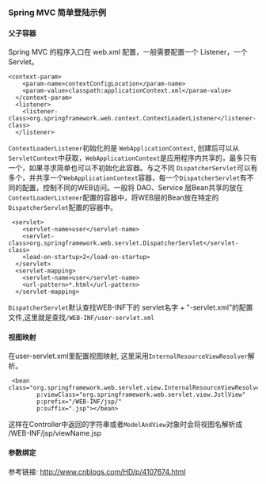 ### Spring MVC 简单登陆示例

#### 父子容器
Spring MVC 的程序入口在 web.xml 配置，一般需要配置一个 Listener，一个Servlet。
```
<context-param>
  	<param-name>contextConfigLocation</param-name>
  	<param-value>classpath:applicationContext.xml</param-value>
  </context-param>
  <listener>
  	<listener-class>org.springframework.web.context.ContextLoaderListener</listener-class>
  </listener>
```
`ContextLoaderListener`初始化的是 `WebApplicationContext`, 创建后可以从`ServletContext`中获取，`WebApplicationContext`是应用程序内共享的，最多只有一个，如果寻求简单也可以不初始化此容器。与之不同 `DispatcherServlet`可以有多个，并共享一个`WebApplicationContext`容器，每一个`DispatcherServlet`有不同的配置，控制不同的WEB访问。一般将 DAO、Service 层Bean共享的放在`ContextLoaderListener`配置的容器中，将WEB层的Bean放在特定的`DispatcherServlet`配置的容器中。
```
 <servlet>
  	<servlet-name>user</servlet-name>
  	<servlet-class>org.springframework.web.servlet.DispatcherServlet</servlet-class>
  	<load-on-startup>2</load-on-startup>
  </servlet>
  <servlet-mapping>
  	<servlet-name>user</servlet-name>
  	<url-pattern>*.html</url-pattern>
  </servlet-mapping>
```
`DispatcherServlet`默认查找WEB-INF下的 servlet名字 + "-servlet.xml"的配置文件,这里就是查找`/WEB-INF/user-servlet.xml`

#### 视图映射
在user-servlet.xml里配置视图映射, 这里采用`InternalResourceViewResolver`解析。
```
 <bean class="org.springframework.web.servlet.view.InternalResourceViewResolver"
 		p:viewClass="org.springframework.web.servlet.view.JstlView"
 		p:prefix="/WEB-INF/jsp/"
 		p:suffix=".jsp"></bean>
```
这样在Controller中返回的字符串或者`ModelAndView`对象时会将视图名解析成 /WEB-INF/jsp/viewName.jsp

#### 参数绑定

参考链接: <http://www.cnblogs.com/HD/p/4107674.html>


